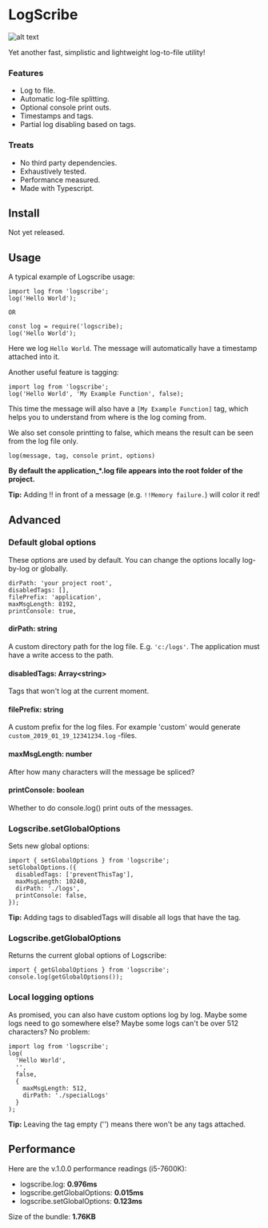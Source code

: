 # LogScribe

![alt text](https://github.com/ahoys/logscribe/blob/master/assets/logscribe.png "Logscribe")

Yet another fast, simplistic and lightweight log-to-file utility!

### Features
- Log to file.
- Automatic log-file splitting.
- Optional console print outs.
- Timestamps and tags.
- Partial log disabling based on tags.

### Treats
- No third party dependencies.
- Exhaustively tested.
- Performance measured.
- Made with Typescript.

## Install

Not yet released.

## Usage
A typical example of Logscribe usage:
```
import log from 'logscribe';
log('Hello World');

OR

const log = require('logscribe);
log('Hello World');
```
Here we log `Hello World`. The message will automatically have a timestamp attached into it.

Another useful feature is tagging:
```
import log from 'logscribe';
log('Hello World', 'My Example Function', false);
```
This time the message will also have a `[My Example Function]` tag, which helps you to understand from where is the log coming from.

We also set console printting to false, which means the result can be seen from the log file only.

`log(message, tag, console print, options)`

**By default the application_*.log file appears into the root folder of the project.**

**Tip:** Adding !! in front of a message (e.g. `!!Memory failure.`) will color it red!

## Advanced

### Default global options
These options are used by default. You can change the options locally log-by-log or globally.
```
dirPath: 'your project root',
disabledTags: [],
filePrefix: 'application',
maxMsgLength: 8192,
printConsole: true,
```

#### dirPath: string
A custom directory path for the log file. E.g. `'c:/logs'`. The application must have a write access to the path.

#### disabledTags: Array\<string\>
Tags that won't log at the current moment.

#### filePrefix: string
A custom prefix for the log files. For example 'custom' would generate `custom_2019_01_19_12341234.log` -files.

#### maxMsgLength: number
After how many characters will the message be spliced?

#### printConsole: boolean
Whether to do console.log() print outs of the messages.

### Logscribe.setGlobalOptions
Sets new global options:
```
import { setGlobalOptions } from 'logscribe';
setGlobalOptions.({
  disabledTags: ['preventThisTag'],
  maxMsgLength: 10240,
  dirPath: './logs',
  printConsole: false,
});
```

**Tip:** Adding tags to disabledTags will disable all logs that have the tag.

### Logscribe.getGlobalOptions
Returns the current global options of Logscribe:
```
import { getGlobalOptions } from 'logscribe';
console.log(getGlobalOptions());
```

### Local logging options
As promised, you can also have custom options log by log. Maybe some logs need to go somewhere else? Maybe some logs can't be over 512 characters? No problem:
```
import log from 'logscribe';
log(
  'Hello World',
  '',
  false,
  {
    maxMsgLength: 512,
    dirPath: './specialLogs'
  }
);
```

**Tip:** Leaving the tag empty ('') means there won't be any tags attached.

## Performance
Here are the v.1.0.0 performance readings (i5-7600K):
- logscribe.log: **0.976ms**
- logscribe.getGlobalOptions: **0.015ms**
- logscribe.setGlobalOptions: **0.123ms**

Size of the bundle: **1.76KB**
